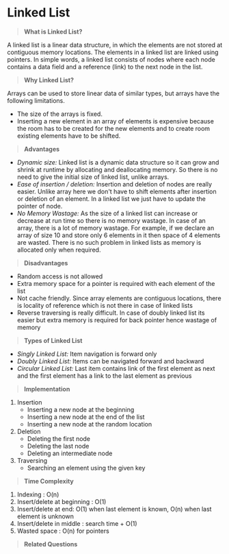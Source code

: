 # Linked List

> **What is Linked List?**

A linked list is a linear data structure, in which the elements are not stored at contiguous memory locations. The elements in a linked list are linked using pointers. In simple words, a linked list consists of nodes where each node contains a data field and a reference (link) to the next node in the list. 

> **Why Linked List?**

Arrays can be used to store linear data of similar types, but arrays have the following limitations.

* The size of the arrays is fixed.
* Inserting a new element in an array of elements is expensive because the room has to be created for the new elements and to create room existing elements have to be shifted.

> **Advantages**

* _Dynamic size:_ Linked list is a dynamic data structure so it can grow and shrink at runtime by allocating and deallocating memory. So there is no need to give the initial size of linked list, unlike arrays.
* _Ease of insertion / deletion:_ Insertion and deletion of nodes are really easier. Unlike array here we don't have to shift elements after insertion or deletion of an element. In a linked list we just have to update the pointer of node.
* _No Memory Wastage:_ As the size of a linked list can increase or decrease at run time so there is no memory wastage. In case of an array, there is a lot of memory wastage. For example, if we declare an array of size 10 and store only 6 elements in it then space of 4 elements are wasted. There is no such problem in linked lists as memory is allocated only when required.

> **Disadvantages**

* Random access is not allowed
* Extra memory space for a pointer is required with each element of the list
* Not cache friendly. Since array elements are contiguous locations, there is locality of reference which is not there in case of linked lists
* Reverse traversing is really difficult. In case of doubly linked list its easier but extra memory is required for back pointer hence wastage of memory 

> **Types of Linked List**

* _Singly Linked List:_ Item navigation is forward only
* _Doubly Linked List:_ Items can be navigated forward and backward
* _Circular Linked List:_ Last item contains link of the first element as next and the first element has a link to the last element as previous

> **Implementation**

1. Insertion
   * Inserting a new node at the beginning
   * Inserting a new node at the end of the list
   * Inserting a new node at the random location
2. Deletion
   * Deleting the first node
   * Deleting the last node
   * Deleting an intermediate node
3. Traversing
   * Searching an element using the given key

> **Time Complexity**

1. Indexing : O(n)
2. Insert/delete at beginning : O(1)
3. Insert/delete at end: O(1) when last element is known, O(n) when last element is unknown
4. Insert/delete in middle : search time + O(1)
5. Wasted space : O(n) for pointers

> **Related Questions**